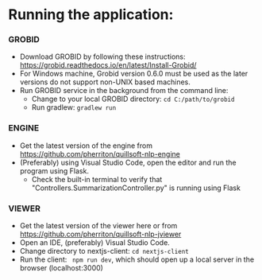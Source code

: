 # Running the application:

### GROBID 
- Download GROBID by following these instructions: https://grobid.readthedocs.io/en/latest/Install-Grobid/ 
- For Windows machine, Grobid version 0.6.0 must be used as the later versions do not support non-UNIX based machines.
- Run GROBID service in the background from the command line:
   - Change to your local GROBID directory: ``` cd C:/path/to/grobid ```
   - Run gradlew: ``` gradlew run ```

### ENGINE
- Get the latest version of the engine from https://github.com/pherriton/quillsoft-nlp-engine
- (Preferably) using Visual Studio Code, open the editor and run the program using Flask. 
    - Check the built-in terminal to verify that "Controllers.SummarizationController.py" is running using Flask

### VIEWER
- Get the latest version of the viewer here or from https://github.com/pherriton/quillsoft-nlp-jviewer
- Open an IDE, (preferably) Visual Studio Code.
- Change directory to nextjs-client: ```cd nextjs-client``` 
- Run the client: ``` npm run dev```, which should open up a local server in the browser (localhost:3000)
